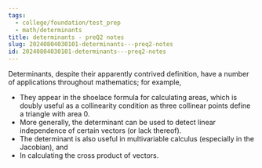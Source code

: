 ```yaml
---
tags:
  - college/foundation/test_prep
  - math/determinants
title: determinants - preQ2 notes
slug: 20240804030101-determinants---preq2-notes
id: 20240804030101-determinants---preq2-notes
---
```

Determinants, despite their apparently contrived definition, have a number of applications throughout mathematics; for example, 

 - They appear in the shoelace formula for calculating areas, which is doubly useful as a collinearity condition as three collinear points define a triangle with area 0.
 - More generally, the determinant can be used to detect linear independence of certain vectors (or lack thereof). 
 - The determinant is also useful in multivariable calculus (especially in the Jacobian), and
 - In calculating the cross product of vectors.
